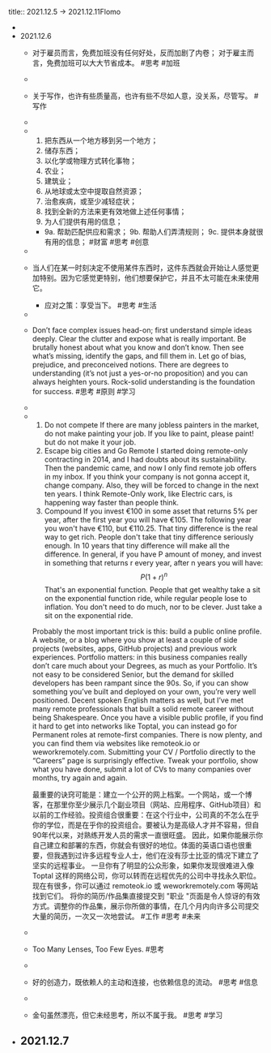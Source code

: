 title:: 2021.12.5 -> 2021.12.11Flomo

-
- 2021.12.6
	- 对于雇员而言，免费加班没有任何好处，反而加剧了内卷；
	  对于雇主而言，免费加班可以大大节省成本。 #思考 #加班
	-
	- 关于写作，也许有些质量高，也许有些不尽如人意，没关系，尽管写。 #写作
	-
	-
	  1. 把东西从一个地方移到另一个地方； 
	  2. 储存东西；
	  3. 以化学或物理方式转化事物；
	  4. 农业；
	  5. 建筑业； 
	  6. 从地球或太空中提取自然资源；
	  7. 治愈疾病，或至少减轻症状；
	  8. 找到全新的方法来更有效地做上述任何事情；
	  9. 为人们提供有用的信息；
		- 9a. 帮助匹配供应和需求；
		  9b. 帮助人们弄清规则；
		  9c. 提供本身就很有用的信息； #财富 #思考 #创意
	-
	- 当人们在某一时刻决定不使用某件东西时，这件东西就会开始让人感觉更加特别。因为它感觉更特别，他们想要保护它，并且不太可能在未来使用它。
		- 应对之策：享受当下。 #思考 #生活
	-
	- Don’t face complex issues head-on; first understand simple ideas deeply. Clear the clutter and expose what is really important. Be brutally honest about what you know and don’t know. Then see what’s missing, identify the gaps, and fill them in. Let go of bias, prejudice, and preconceived notions. There are degrees to understanding (it’s not just a yes-or-no proposition) and you can always heighten yours. Rock-solid understanding is the foundation for success. #思考 #原则 #学习
	-
	-
	  1. Do not compete
	  If there are many jobless painters in the market, do not make painting your job. If you like to paint, please paint! but do not make it your job.
	  2. Escape big cities and Go Remote
	  I started doing remote-only contracting in 2014, and I had doubts about its sustainability. Then the pandemic came, and now I only find remote job offers in my inbox. If you think your company is not gonna accept it, change company. Also, they will be forced to change in the next ten years. I think Remote-Only work, like Electric cars, is happening way faster than people think.
	  3. Compound 
	  If you invest €100 in some asset that returns 5% per year, after the first year you will have €105. The following year you won't have €110, but €110.25. That tiny difference is the real way to get rich. People don't take that tiny difference seriously enough. In 10 years that tiny difference will make all the difference.
	  In general, if you have P amount of money, and invest in something that returns r every year, after n years you will have: 
	  $$P(1+r)^n$$ 
	  That's an exponential function. People that get wealthy take a sit on the exponential function ride, while regular people lose to inflation. You don't need to do much, nor to be clever. Just take a sit on the exponential ride. 
	  
	  Probably the most important trick is this: build a public online profile. A website, or a blog where you show at least a couple of side projects (websites, apps, GitHub projects) and previous work experiences. Portfolio matters: in this business companies really don’t care much about your Degrees, as much as your Portfolio. It’s not easy to be considered Senior, but the demand for skilled developers has been rampant since the 90s. So, if you can show something you’ve built and deployed on your own, you’re very well positioned. Decent spoken English matters as well, but I’ve met many remote professionals that built a solid remote career without being Shakespeare. 
	  Once you have a visible public profile, if you find it hard to get into networks like Toptal, you can instead go for Permanent roles at remote-first companies. There is now plenty, and you can find them via websites like remoteok.io or weworkremotely.com. 
	  Submitting your CV / Portfolio directly to the “Careers” page is surprisingly effective. Tweak your portfolio, show what you have done, submit a lot of CVs to many companies over months, try again and again.
	  
	  最重要的诀窍可能是：建立一个公开的网上档案。一个网站，或一个博客，在那里你至少展示几个副业项目（网站、应用程序、GitHub项目）和以前的工作经验。投资组合很重要：在这个行业中，公司真的不怎么在乎你的学位，而是在乎你的投资组合。要被认为是高级人才并不容易，但自90年代以来，对熟练开发人员的需求一直很旺盛。
	  因此，如果你能展示你自己建立和部署的东西，你就会有很好的地位。体面的英语口语也很重要，但我遇到过许多远程专业人士，他们在没有莎士比亚的情况下建立了坚实的远程事业。
	  一旦你有了明显的公众形象，如果你发现很难进入像 Toptal 这样的网络公司，你可以转而在远程优先的公司中寻找永久职位。现在有很多，你可以通过 remoteok.io 或 weworkremotely.com 等网站找到它们。 
	  将你的简历/作品集直接提交到 "职业 "页面是令人惊讶的有效方式。调整你的作品集，展示你所做的事情，在几个月内向许多公司提交大量的简历，一次又一次地尝试。 #工作 #思考 #未来
	-
	- Too Many Lenses, Too Few Eyes. #思考
	-
	- 好的创造力，既依赖人的主动和连接，也依赖信息的流动。 #思考 #信息
	-
	- 金句虽然漂亮，但它未经思考，所以不属于我。 #思考 #学习
- 2021.12.7
	-
